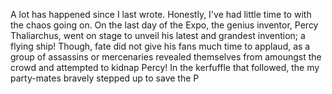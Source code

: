 A lot has happened since I last wrote. Honestly, I've had little time to with the chaos going on. On the last day of the Expo, the genius inventor, Percy Thaliarchus, went on stage to unveil his latest and grandest invention; a flying ship! Though, fate did not give his fans much time to applaud, as a group of assassins or mercenaries revealed themselves from amoungst the crowd and attempted to kidnap Percy! In the kerfuffle that followed, the my party-mates bravely stepped up to save the P
